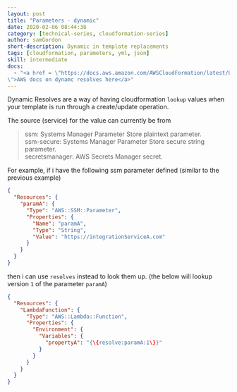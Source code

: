 ```yaml
---
layout: post
title: "Parameters - dynamic"
date: 2020-02-06 08:44:38
category: [technical-series, cloudformation-series]
author: samGordon
short-description: Dynamic in template replacements
tags: [cloudformation, parameters, yml, json]
skill: intermediate
docs:
  - "<a href = \"https://docs.aws.amazon.com/AWSCloudFormation/latest/UserGuide/dynamic-references.html
\">AWS docs on dynamc resolves here</a>"
---
```


Dynamic Resolves are a way of having cloudformation `lookup` values when your template is run through a create/update operation.

The source (service) for the value can currently be from

> ssm: Systems Manager Parameter Store plaintext parameter.<br>
> ssm-secure: Systems Manager Parameter Store secure string parameter.<br>
> secretsmanager: AWS Secrets Manager secret.

For example, if i have the following ssm parameter defined (similar to the previous example)

```json
{
  "Resources": {
    "paramA": {
      "Type": "AWS::SSM::Parameter",
      "Properties": {
        "Name": "paramA",
        "Type": "String",
        "Value": "https://integrationServiceA.com"
      }
    }
  }
}
```

then i can use `resolves` instead to look them up.
(the below will lookup version `1` of the parameter `paramA`)

```json
{
  "Resources": {
    "LambdaFunction": {
      "Type": "AWS::Lambda::Function",
      "Properties": {
        "Environment": {
          "Variables": {
            "propertyA": "{\{resolve:paramA:1\}}"
          }
        }
      }
    }
  }
}
```

